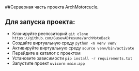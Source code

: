 ##Серверная часть проекта ArchMotorcucle.

## Для запуска проекта:
* Клонируйте реепозиторий `git clone https://github.com/GusevADresume/archMotoBack`
* Создайте виртуальную среду `python -m venv venv`
* Активируйте виртуальную среду `source venv/bin/activate`
* Перейдите в каталог с проектом
* Установите зависимости `pip install -r requirements.txt`
* Запустите проект `uvicorn main:app`
